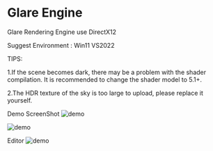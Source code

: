 # Glare Engine
Glare Rendering Engine  use DirectX12

Suggest Environment : Win11 VS2022

TIPS: 

1.If the scene becomes dark, there may be a problem with the shader compilation. It is recommended to change the shader model to 5.1+.

2.The HDR texture of the sky is too large to upload, please replace it yourself.

Demo ScreenShot
![demo](ScreenShot/screenshot1.png)

![demo](ScreenShot/screenshot4.png)

Editor
![demo](ScreenShot/screenshot7.png)
